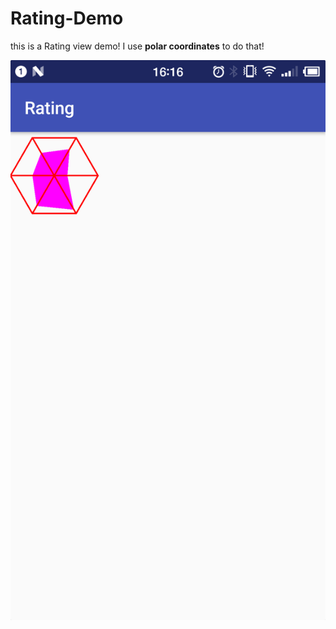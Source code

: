 # Rating-Demo
this is a Rating view demo! I use **polar coordinates** to do that!

![Screenshot](https://github.com/liaofuyou/Rating-Demo/blob/master/Screenshot/Screenshot_2018-04-02-16-16-12-540_Rating.png)
